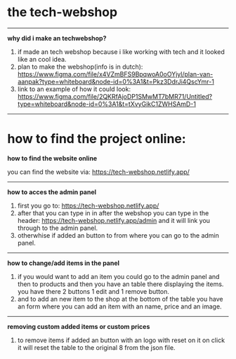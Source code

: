 # the tech-webshop

---
**why did i make an techwebshop?**
1. if made an tech webshop because i like working with tech and it looked like an cool idea. 
2. plan to make the webshop(info is in dutch): https://www.figma.com/file/x4VZmBFS9BpqwoA0oOYjyl/plan-van-aanpak?type=whiteboard&node-id=0%3A1&t=Pkz3DdrJi4QscYmr-1
3. link to an example of how it could look: https://www.figma.com/file/2QKRfAjoDP1SMwMT7bMR71/Untitled?type=whiteboard&node-id=0%3A1&t=tXvyGikC1ZWHSAmD-1
---
# how to find the project online: 

**how to find the website online**

you can find the website via: https://tech-webshop.netlify.app/

---
**how to acces the admin panel**


1.  first you go to: https://tech-webshop.netlify.app/
2.  after that you can type in in after the webshop you can type in the header: https://tech-webshop.netlify.app/admin and it will link you through to the admin panel.
3. otherwhise if added an button to from where you can go to the admin panel. 

---
**how to change/add items in the panel**
1. if you would want to add an item you could go to the admin panel and then to products and then you have an table there displaying the items. you have there 2 buttons 1 edit and 1 remove button. 
2. and to add an new item to the shop at the bottom of the table you have an form where you can add an item with an name, price and an image. 

---
**removing custom added items or custom prices**
1. to remove items if added an button with an logo with reset on it on click it will reset the table to the original 8 from the json file. 

